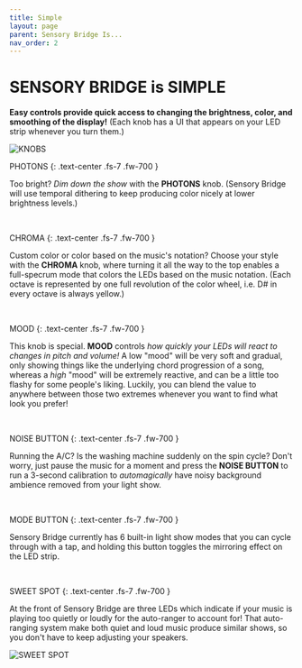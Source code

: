 ```yaml
---
title: Simple
layout: page
parent: Sensory Bridge Is...
nav_order: 2
---
```


# SENSORY BRIDGE is **SIMPLE**

**Easy controls provide quick access to changing the brightness, color, and smoothing of the display!** (Each knob has a UI that appears on your LED strip whenever you turn them.)

![KNOBS](https://github.com/connornishijima/SensoryBridge/blob/main/extras/img/16.jpg?raw=true)

PHOTONS
{: .text-center .fs-7 .fw-700 }

Too bright? *Dim down the show* with the **PHOTONS** knob. (Sensory Bridge will use temporal dithering to keep producing color nicely at lower brightness levels.)

&nbsp;

CHROMA
{: .text-center .fs-7 .fw-700 }

Custom color or color based on the music's notation? Choose your style with the **CHROMA** knob, where turning it all the way to the top enables a full-specrum mode that colors the LEDs based on the music notation. (Each octave is represented by one full revolution of the color wheel, i.e. D# in every octave is always yellow.)

&nbsp;

MOOD
{: .text-center .fs-7 .fw-700 }

This knob is special. **MOOD** controls *how quickly your LEDs will react to changes in pitch and volume!* A low "mood" will be very soft and gradual, only showing things like the underlying chord progression of a song, whereas a *high* "mood" will be extremely reactive, and can be a little too flashy for some people's liking. Luckily, you can blend the value to anywhere between those two extremes whenever you want to find what look you prefer!

&nbsp;

NOISE BUTTON
{: .text-center .fs-7 .fw-700 }

Running the A/C? Is the washing machine suddenly on the spin cycle? Don't worry, just pause the music for a moment and press the **NOISE BUTTON** to run a 3-second calibration to *automagically* have noisy background ambience removed from your light show.

&nbsp;

MODE BUTTON
{: .text-center .fs-7 .fw-700 }

Sensory Bridge currently has 6 built-in light show modes that you can cycle through with a tap, and holding this button toggles the mirroring effect on the LED strip.

&nbsp;

SWEET SPOT
{: .text-center .fs-7 .fw-700 }

At the front of Sensory Bridge are three LEDs which indicate if your music is playing too quietly or loudly for the auto-ranger to account for! That auto-ranging system make both quiet and loud music produce similar shows, so you don't have to keep adjusting your speakers.

![SWEET SPOT](https://github.com/connornishijima/SensoryBridge/blob/main/extras/img/3.jpg?raw=true)
